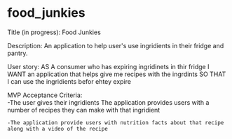 # food_junkies

Title (in progress): Food Junkies

Description: 
    An application to help user's use ingridients in their fridge and pantry.

User story: 
    AS A        consumer who has expiring ingridinets in thir fridge
    I WANT      an application that helps give me recipes with the ingrdints
    SO THAT     I can use the ingridients befor ehtey expire 

MVP Acceptance Criteria:  
    -The user gives their ingridients
    The application provides users with a number of recipes they can make with that ingridient
    
    -The application provide users with nutrition facts about that recipe along with a video of the recipe
